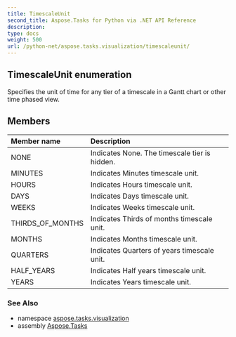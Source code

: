 ```yaml
---
title: TimescaleUnit
second_title: Aspose.Tasks for Python via .NET API Reference
description: 
type: docs
weight: 500
url: /python-net/aspose.tasks.visualization/timescaleunit/
---
```


## TimescaleUnit enumeration

Specifies the unit of time for any tier of a timescale in a Gantt chart or other time phased view.

## Members
| Member name | Description |
| :- | :- |
|NONE|Indicates None. The timescale tier is hidden.|
|MINUTES|Indicates Minutes timescale unit.|
|HOURS|Indicates Hours timescale unit.|
|DAYS|Indicates Days timescale unit.|
|WEEKS|Indicates Weeks timescale unit.|
|THIRDS_OF_MONTHS|Indicates Thirds of months timescale unit.|
|MONTHS|Indicates Months timescale unit.|
|QUARTERS|Indicates Quarters of years timescale unit.|
|HALF_YEARS|Indicates Half years timescale unit.|
|YEARS|Indicates Years timescale unit.|

### See Also

* namespace [aspose.tasks.visualization](/tasks/python-net/aspose.tasks.visualization/)
* assembly [Aspose.Tasks](/tasks/python-net/)

